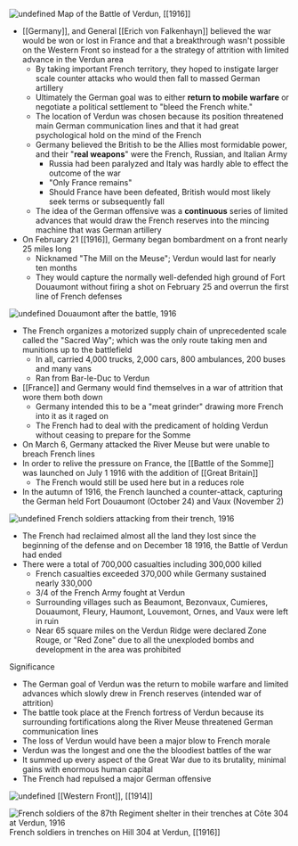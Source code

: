 
![undefined](https://upload.wikimedia.org/wikipedia/commons/5/5d/Battle_of_Verdun_map.png)
Map of the Battle of Verdun, [[1916]]

- [[Germany]], and General [[Erich von Falkenhayn]] believed the war would be won or lost in France and  that a breakthrough wasn't possible on the Western Front so instead for a the strategy of attrition with limited advance in the Verdun area
	- By taking important French territory, they hoped to instigate larger scale counter attacks who would then fall to massed German artillery
	- Ultimately the German goal was to either **return to mobile warfare** or negotiate a political settlement to "bleed the French white."
	- The location of Verdun was chosen because its position threatened main German communication lines and that it had great psychological hold on the mind of the French
	- Germany believed the British to be the Allies most formidable power, and their "**real weapons**" were the French, Russian, and Italian Army
		- Russia had been paralyzed and Italy was hardly able to effect the outcome of the war
		- "Only France remains"
		- Should France have been defeated, British would most likely seek terms or subsequently fall
	- The idea of the German offensive was a **continuous** series of limited advances that would draw the French reserves into the mincing machine that was German artillery
- On February 21 [[1916]], Germany began bombardment on a front nearly 25 miles long
	- Nicknamed "The Mill on the Meuse"; Verdun would last for nearly ten months
	- They would capture the normally well-defended high ground of Fort Douaumont without firing a shot on February 25 and overrun the first line of French defenses
	
![undefined](https://upload.wikimedia.org/wikipedia/commons/f/f5/Fort_Douaumont_Ende_1916.jpg)
Douaumont after the battle, 1916

- The French organizes a motorized supply chain of unprecedented scale called the "Sacred Way"; which was the only route taking men and munitions up to the battlefield
	- In all, carried 4,000 trucks, 2,000 cars, 800 ambulances, 200 buses and many vans
	- Ran from Bar-le-Duc to Verdun
- [[France]] and Germany would find themselves in a war of attrition that wore them both down
	- Germany intended this to be a "meat grinder" drawing more French into it as it raged on
	- The French had to deal with the predicament of holding Verdun without ceasing to prepare for the Somme
- On March 6, Germany attacked the River Meuse but were unable to breach French lines
- In order to relive the pressure on France, the [[Battle of the Somme]] was launched on July 1 1916 with the addition of [[Great Britain]]
	- The French would still be used here but in a reduces role
- In the autumn of 1916, the French launched a counter-attack, capturing the German held Fort Douaumont (October 24) and Vaux (November 2)

![undefined](https://upload.wikimedia.org/wikipedia/commons/e/e6/Bataille_de_Verdun_1916.jpg)
French soldiers attacking from their trench, 1916

- The French had reclaimed almost all the land they lost since the beginning of the defense and on December 18 1916, the Battle of Verdun had ended
- There were a total of 700,000 casualties including 300,000 killed
	- French casualties exceeded 370,000 while Germany sustained nearly 330,000
	- 3/4 of the French Army fought at Verdun
	- Surrounding villages such as Beaumont, Bezonvaux, Cumieres, Douaumont, Fleury, Haumont, Louvemont, Ornes, and Vaux were left in ruin
	- Near 65 square miles on the Verdun Ridge were declared Zone Rouge, or "Red Zone" due to all the unexploded bombs and development in the area was prohibited

Significance
- The German goal of Verdun was the return to mobile warfare and limited advances which slowly drew in French reserves (intended war of attrition)
- The battle took place at the French fortress of Verdun because its surrounding fortifications along the River Meuse threatened German communication lines
- The loss of Verdun would have been a major blow to French morale
- Verdun was the longest and one the the bloodiest battles of the war
- It summed up every aspect of the Great War due to its brutality, minimal gains with enormous human capital
- The French had repulsed a major German offensive



![undefined](https://upload.wikimedia.org/wikipedia/commons/5/51/Western_front_1915-16.jpg)
[[Western Front]], [[1914]]

![French soldiers of the 87th Regiment shelter in their trenches at Côte 304 at Verdun, 1916](https://www.nam.ac.uk/sites/default/files/2018-04/134433_half.jpg)
French soldiers in trenches on Hill 304 at Verdun, [[1916]]